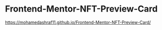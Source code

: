 # Frontend-Mentor-NFT-Preview-Card
https://mohamedashraf11.github.io/Frontend-Mentor-NFT-Preview-Card/
